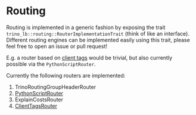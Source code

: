 # Routing

Routing is implemented in a generic fashion by exposing the trait `trino_lb::routing::RouterImplementationTrait` (think of like an interface).
Different routing engines can be implemented easily using this trait, please feel free to open an issue or pull request!

E.g. a router based on [client tags](https://trino.io/docs/current/develop/client-protocol.html?highlight=client+tag#client-request-headers) would be trivial, but also currently possible via the `PythonScriptRouter`.

Currently the following routers are implemented:

1. TrinoRoutingGroupHeaderRouter
2. [PythonScriptRouter](./PythonScriptRouter.md)
3. ExplainCostsRouter
4. [ClientTagsRouter](./ClientTagsRouter.md)
